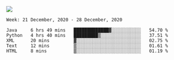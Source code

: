 <!--
**Mat2ja/Mat2ja** is a ✨ _special_ ✨ repository because its `README.md` (this file) appears on your GitHub profile.

Here are some ideas to get you started:

- 🔭 I’m currently working on ...
- 🌱 I’m currently learning ...
- 👯 I’m looking to collaborate on ...
- 🤔 I’m looking for help with ...
- 💬 Ask me about ...
- 📫 How to reach me: ...
- 😄 Pronouns: ...
- ⚡ Fun fact: ...
-->

<img src='https://media.giphy.com/media/xT9IgG50Fb7Mi0prBC/giphy.gif'>

<!--START_SECTION:waka-->
```text
Week: 21 December, 2020 - 28 December, 2020

Java     6 hrs 49 mins   █████████████▓░░░░░░░░░░░   54.70 % 
Python   4 hrs 40 mins   █████████▒░░░░░░░░░░░░░░░   37.51 % 
XML      20 mins         ▓░░░░░░░░░░░░░░░░░░░░░░░░   02.75 % 
Text     12 mins         ▒░░░░░░░░░░░░░░░░░░░░░░░░   01.61 % 
HTML     8 mins          ▒░░░░░░░░░░░░░░░░░░░░░░░░   01.19 % 
```
<!--END_SECTION:waka-->
